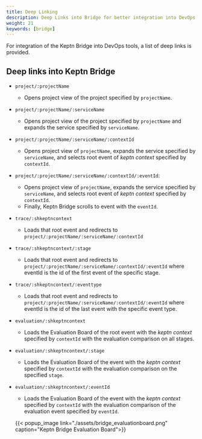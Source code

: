 ```yaml
---
title: Deep Linking
description: Deep Links into Bridge for better integration into DevOps tools
weight: 21
keywords: [bridge]
---
```


For integration of the Keptn Bridge into DevOps tools, a list of deep links is provided. 

## Deep links into Keptn Bridge

- `project/:projectName`
  - Opens project view of the project specified by `projectName`.
- `project/:projectName/:serviceName`
  - Opens project view of the project specified by `projectName` and expands the service specified by `serviceName`.
- `project/:projectName/:serviceName/:contextId`
  - Opens project view of `projectName`, expands the service specified by `serviceName`, and selects root event of *keptn context* specified by `contextId`.
- `project/:projectName/:serviceName/:contextId/:eventId`: 
  - Opens project view of `projectName`, expands the service specified by `serviceName`, and selects root event of *keptn context* specified by `contextId`. 
  - Finally, Keptn Bridge scrolls to event with the `eventId`.
- `trace/:shkeptncontext`
  - Loads that root event and redirects to `project/:projectName/:serviceName/:contextId`
- `trace/:shkeptncontext/:stage`
  - Loads that root event and redirects to `project/:projectName/:serviceName/:contextId/:eventId` where eventId is the id of the first event of the specific stage.
- `trace/:shkeptncontext/:eventtype`
  - Loads that root event and redirects to `project/:projectName/:serviceName/:contextId/:eventId` where eventId is the id of the last event with the specific event type.

- `evaluation/:shkeptncontext`
  - Loads the Evaluation Board of the root event with the *keptn context* specified by `contextId` with the evaluation comparison on all stages.
- `evaluation/:shkeptncontext/:stage`
  - Loads the Evaluation Board of the event with the *keptn context* specified by `contextId` with the evaluation comparison on the specified `stage`.
- `evaluation/:shkeptncontext/:eventId`
  - Loads the Evaluation Board of the event with the *keptn context* specified by `contextId` with the evaluation comparison of the evaluation event specified by `eventId`.
  
  {{< popup_image
    link="./assets/bridge_evaluationboard.png"
    caption="Keptn Bridge Evaluation Board">}}